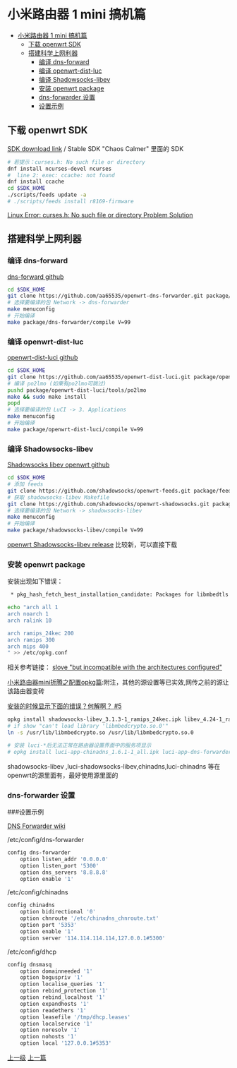 # 小米路由器 1 mini 搞机篇


<!-- @import "[TOC]" {cmd="toc" depthFrom=1 depthTo=6 orderedList=false} -->
<!-- code_chunk_output -->

* [小米路由器 1 mini 搞机篇](#小米路由器-1-mini-搞机篇)
	* [下载 openwrt SDK](#下载-openwrt-sdk)
	* [搭建科学上网利器](#搭建科学上网利器)
		* [编译 dns-forward](#编译-dns-forward)
		* [编译 openwrt-dist-luc](#编译-openwrt-dist-luc)
		* [编译 Shadowsocks-libev](#编译-shadowsocks-libev)
		* [安装 openwrt package](#安装-openwrt-package)
		* [dns-forwarder 设置](#dns-forwarder-设置)
		* [设置示例](#设置示例)

<!-- /code_chunk_output -->

## 下载 openwrt SDK

[SDK download link](https://wiki.openwrt.org/doc/howto/obtain.firmware.sdk) / 	Stable SDK "Chaos Calmer" 里面的 SDK



```sh
# 若提示：curses.h: No such file or directory
dnf install ncurses-devel ncurses
#  line 2: exec: ccache: not found
dnf install ccache
cd $SDK_HOME
./scripts/feeds update -a
# ./scripts/feeds install r8169-firmware
```

[Linux Error: curses.h: No such file or directory Problem Solution](https://www.cyberciti.biz/faq/linux-error-cursesh-no-such-file-directory/)

## 搭建科学上网利器

### 编译 dns-forward

 [dns-forward github](https://github.com/aa65535/openwrt-dns-forwarder)
```sh
cd $SDK_HOME
git clone https://github.com/aa65535/openwrt-dns-forwarder.git package/dns-forwarder
# 选择要编译的包 Network -> dns-forwarder
make menuconfig
# 开始编译
make package/dns-forwarder/compile V=99
```

### 编译 openwrt-dist-luc
 [openwrt-dist-luci github](https://github.com/aa65535/openwrt-dist-luci)

```sh
cd $SDK_HOME
git clone https://github.com/aa65535/openwrt-dist-luci.git package/openwrt-dist-luci
# 编译 po2lmo (如果有po2lmo可跳过)
pushd package/openwrt-dist-luci/tools/po2lmo
make && sudo make install
popd
# 选择要编译的包 LuCI -> 3. Applications
make menuconfig
# 开始编译
make package/openwrt-dist-luci/compile V=99
```



### 编译 Shadowsocks-libev
[Shadowsocks libev openwrt github](https://github.com/shadowsocks/openwrt-shadowsocks)

```sh
cd $SDK_HOME
# 添加 feeds
git clone https://github.com/shadowsocks/openwrt-feeds.git package/feeds
# 获取 shadowsocks-libev Makefile
git clone https://github.com/shadowsocks/openwrt-shadowsocks.git package/shadowsocks-libev
# 选择要编译的包 Network -> shadowsocks-libev
make menuconfig
# 开始编译
make package/shadowsocks-libev/compile V=99
```

[openwrt Shadowsocks-libev release](https://github.com/shadowsocks/openwrt-shadowsocks/releases) 比较新，可以直接下载

### 安装 openwrt package

安装出现如下错误：
```sh
 * pkg_hash_fetch_best_installation_candidate: Packages for libmbedtls found, but incompatible with the architectures configured
```


```sh
echo "arch all 1
arch noarch 1
arch ralink 10

arch ramips_24kec 200
arch ramips 300
arch mips 400
" >> /etc/opkg.conf
```
相关参考链接：
[slove "but incompatible with the architectures configured"](https://sourceforge.net/p/openwrt-dist/wiki/Home/?version=14)

[小米路由器mini折腾之配置opkg篇](https://blog.phpgao.com/xiaomi_router_opkg.html):附注，其他的源设置等已实效,网传之前的源让该路由器变砖

[安装的时候显示下面的错误？何解啊？ #5](https://github.com/zonyitoo/sysuh3c/issues/5)

```sh
opkg install shadowsocks-libev_3.1.3-1_ramips_24kec.ipk libev_4.24-1_ramips_24kec.ipk libcares_1.13.0-1_ramips_24kec.ipk libpcre_8.41-2_ramips_24kec.ipk libsodium_1.0.16-1_ramips_24kec.ipk libmbedtls_2.6.0-2_ramips_24kec.ipk
# if show "can't load library 'libmbedcrypto.so.0'"
ln -s /usr/lib/libmbedcrypto.so /usr/lib/libmbedcrypto.so.0

# 安装 luci-*后无法正常在路由器设置界面中的服务项显示
# opkg install luci-app-chinadns_1.6.1-1_all.ipk luci-app-dns-forwarder_1.6.1-1_all.ipk luci-app-redsocks2_1.6.1-1_all.ipk
```

shadowsocks-libev ,luci-shadowsocks-libev,chinadns,luci-chinadns 等在openwrt的源里面有，最好使用源里面的

### dns-forwarder 设置

###设置示例

[DNS Forwarder wiki](https://github.com/aa65535/openwrt-chinadns/wiki/Use-DNS-Forwarder)

/etc/config/dns-forwarder

```sh
config dns-forwarder
	option listen_addr '0.0.0.0'
	option listen_port '5300'
	option dns_servers '8.8.8.8'
	option enable '1'
```

/etc/config/chinadns

```sh
config chinadns
	option bidirectional '0'
	option chnroute '/etc/chinadns_chnroute.txt'
	option port '5353'
	option enable '1'
	option server '114.114.114.114,127.0.0.1#5300'
```

/etc/config/dhcp

```sh
config dnsmasq
	option domainneeded '1'
	option boguspriv '1'
	option localise_queries '1'
	option rebind_protection '1'
	option rebind_localhost '1'
	option expandhosts '1'
	option readethers '1'
	option leasefile '/tmp/dhcp.leases'
	option localservice '1'
	option noresolv '1'
	option nohosts '1'
	option local '127.0.0.1#5353'
```
[上一级](README.md)
[上一篇](v2ray.md)
